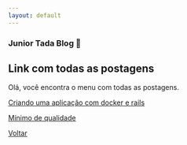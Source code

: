 ```yaml
---
layout: default
---
```


### Junior Tada Blog 👋

## Link com todas as postagens

Olá, você encontra o menu com todas as postagens.

[Criando uma aplicação com docker e rails ](https://juniortada.github.io/posts/build_rails_7_application_with_docker)

[Mínimo de qualidade](https://juniortada.github.io/posts/minimum_quality_for_rails_7)

[Voltar](https://juniortada.github.io)
